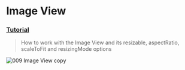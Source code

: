 # Image View
### [Tutorial](https://designcode.io/swiftui-handbook-image-view)
> How to work with the Image View and its resizable, aspectRatio, scaleToFit and resizingMode options

![009  Image View copy](https://github.com/mrgsdev/DesignCode/assets/157994617/282742b2-68df-416c-b767-a5610a6b7724)

